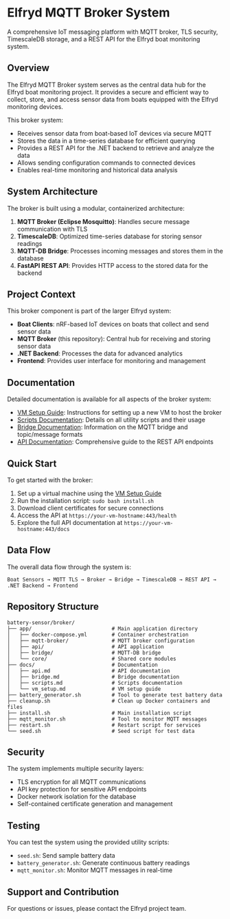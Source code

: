 # Elfryd MQTT Broker System

A comprehensive IoT messaging platform with MQTT broker, TLS security, TimescaleDB storage, and a REST API for the Elfryd boat monitoring system.

## Overview

The Elfryd MQTT Broker system serves as the central data hub for the Elfryd boat monitoring project. It provides a secure and efficient way to collect, store, and access sensor data from boats equipped with the Elfryd monitoring devices.

This broker system:
- Receives sensor data from boat-based IoT devices via secure MQTT
- Stores the data in a time-series database for efficient querying
- Provides a REST API for the .NET backend to retrieve and analyze the data
- Allows sending configuration commands to connected devices
- Enables real-time monitoring and historical data analysis

## System Architecture

The broker is built using a modular, containerized architecture:

1. **MQTT Broker (Eclipse Mosquitto)**: Handles secure message communication with TLS
2. **TimescaleDB**: Optimized time-series database for storing sensor readings
3. **MQTT-DB Bridge**: Processes incoming messages and stores them in the database
4. **FastAPI REST API**: Provides HTTP access to the stored data for the backend

## Project Context

This broker component is part of the larger Elfryd system:

- **Boat Clients**: nRF-based IoT devices on boats that collect and send sensor data
- **MQTT Broker** (this repository): Central hub for receiving and storing sensor data
- **.NET Backend**: Processes the data for advanced analytics
- **Frontend**: Provides user interface for monitoring and management

## Documentation

Detailed documentation is available for all aspects of the broker system:

- [VM Setup Guide](docs/vm_setup.md): Instructions for setting up a new VM to host the broker
- [Scripts Documentation](docs/scripts.md): Details on all utility scripts and their usage
- [Bridge Documentation](docs/bridge.md): Information on the MQTT bridge and topic/message formats
- [API Documentation](docs/api.md): Comprehensive guide to the REST API endpoints

## Quick Start

To get started with the broker:

1. Set up a virtual machine using the [VM Setup Guide](docs/vm_setup.md)
2. Run the installation script: `sudo bash install.sh`
3. Download client certificates for secure connections
4. Access the API at `https://your-vm-hostname:443/health` 
5. Explore the full API documentation at `https://your-vm-hostname:443/docs`

## Data Flow

The overall data flow through the system is:

```
Boat Sensors → MQTT TLS → Broker → Bridge → TimescaleDB → REST API → .NET Backend → Frontend
```

## Repository Structure

```
battery-sensor/broker/
├── app/                          # Main application directory
│   ├── docker-compose.yml        # Container orchestration
│   ├── mqtt-broker/              # MQTT broker configuration
│   ├── api/                      # API application
│   ├── bridge/                   # MQTT-DB bridge
│   └── core/                     # Shared core modules
├── docs/                         # Documentation
│   ├── api.md                    # API documentation
│   ├── bridge.md                 # Bridge documentation
│   ├── scripts.md                # Scripts documentation
│   └── vm_setup.md               # VM setup guide
├── battery_generator.sh          # Tool to generate test battery data
├── cleanup.sh                    # Clean up Docker containers and files
├── install.sh                    # Main installation script
├── mqtt_monitor.sh               # Tool to monitor MQTT messages
├── restart.sh                    # Restart script for services
└── seed.sh                       # Seed script for test data
```

## Security

The system implements multiple security layers:
- TLS encryption for all MQTT communications
- API key protection for sensitive API endpoints
- Docker network isolation for the database
- Self-contained certificate generation and management

## Testing

You can test the system using the provided utility scripts:
- `seed.sh`: Send sample battery data
- `battery_generator.sh`: Generate continuous battery readings
- `mqtt_monitor.sh`: Monitor MQTT messages in real-time

## Support and Contribution

For questions or issues, please contact the Elfryd project team.
